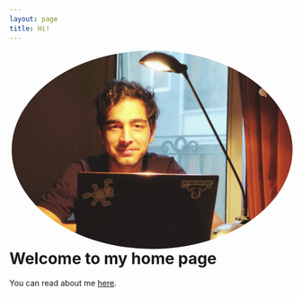 ```yaml
---
layout: page
title: Hi!
---
```

 <a href="url"><img align="right" src="https://github.com/Magronox/Magronox.github.io/blob/master/images/A259.png?raw=true" height="auto" width="500" style="border-radius:50%"></a>

 Welcome to my home page
=============

You can read about me [here](http://magronox.github.io/about).

